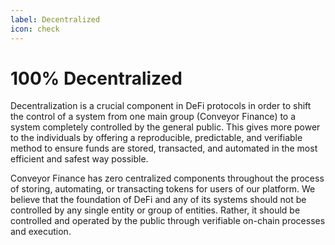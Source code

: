 ```yaml
---
label: Decentralized
icon: check
---
```


# 100% Decentralized

Decentralization is a crucial component in DeFi protocols in order to shift the control of a system from one main group (Conveyor Finance) to a system completely controlled by the general public. This gives more power to the individuals by offering a reproducible, predictable, and verifiable method to ensure funds are stored, transacted, and automated in the most efficient and safest way possible.

Conveyor Finance has zero centralized components throughout the process of storing, automating, or transacting tokens for users of our platform. We believe that the foundation of DeFi and any of its systems should not be controlled by any single entity or group of entities. Rather, it should be controlled and operated by the public through verifiable on-chain processes and execution.  